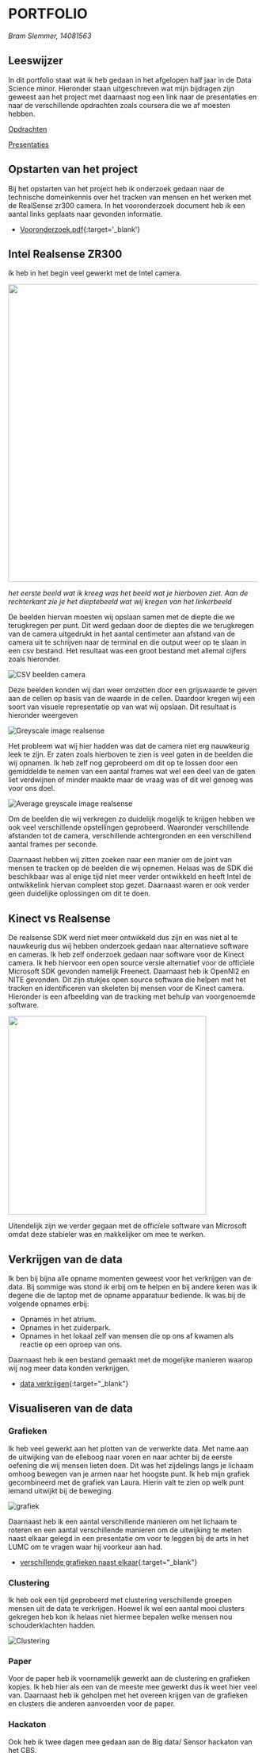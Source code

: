 # PORTFOLIO
*Bram Slemmer, 14081563*

## Leeswijzer
In dit portfolio staat wat ik heb gedaan in het afgelopen half jaar in de Data Science minor.
Hieronder staan uitgeschreven wat mijn bijdragen zijn geweest aan het project met daarnaast nog een link naar de presentaties en naar de verschillende opdrachten zoals coursera die we af moesten hebben.

[Opdrachten](https://bram4370.github.io/portfolioDataScience/Opdrachten/Opdrachten)

[Presentaties](https://bram4370.github.io/portfolioDataScience/Presentaties/Presentatie)


## Opstarten van het project

Bij het opstarten van het project heb ik onderzoek gedaan naar de technische domeinkennis over het tracken van mensen en het werken met de RealSense zr300 camera. In het vooronderzoek document heb ik een aantal links geplaats naar gevonden informatie.
- [Vooronderzoek.pdf](documents/Aanpak_vooronderzoek.pdf){:target='_blank'}
## Intel Realsense ZR300

Ik heb in het begin veel gewerkt met de Intel camera.

<img src=/images/Printscreen_camera.png width="600" he3ght="300">

*het eerste beeld wat ik kreeg was het beeld wat je hierboven ziet. Aan de rechterkant zie je het dieptebeeld wat wij kregen van het linkerbeeld*

De beelden hiervan moesten wij opslaan samen met de diepte die we terugkregen per punt. Dit werd gedaan door de dieptes die we terugkregen van de camera uitgedrukt in het aantal centimeter aan afstand van de camera uit te schrijven naar de terminal en die output weer op te slaan in een csv bestand. Het resultaat was een groot bestand met allemal cijfers zoals hieronder.

![CSV beelden camera](/images/combined_frames_csv.png)

Deze beelden konden wij dan weer omzetten door een grijswaarde te geven aan de cellen op basis van de waarde in de cellen. Daardoor kregen wij een soort van visuele representatie op van wat wij opslaan. Dit resultaat is hieronder weergeven

![Greyscale image realsense](/images/Frame1.png)

Het probleem wat wij hier hadden was dat de camera niet erg nauwkeurig leek te zijn. Er zaten zoals hierboven te zien is veel gaten in de beelden die wij opnamen. Ik heb zelf nog geprobeerd om dit op te lossen door een gemiddelde te nemen van een aantal frames wat wel een deel van de gaten liet verdwijnen of minder maakte maar de vraag was of dit wel genoeg was voor ons doel.

![Average greyscale image realsense](/images/Frame_average.png)

Om de beelden die wij verkregen zo duidelijk mogelijk te krijgen hebben we ook veel verschillende opstellingen geprobeerd. Waaronder verschillende afstanden tot de camera, verschillende achtergronden en een verschillend aantal frames per seconde.

Daarnaast hebben wij zitten zoeken naar een manier om de joint van mensen te tracken op de beelden die wij opnemen. Helaas was de SDK die beschikbaar was al enige tijd niet meer verder ontwikkeld en heeft Intel de ontwikkelink hiervan compleet stop gezet. Daarnaast waren er ook verder geen duidelijke oplossingen om dit te doen.

## Kinect vs Realsense
De realsense SDK werd niet meer ontwikkeld dus zijn en was niet al te nauwkeurig dus wij hebben onderzoek gedaan naar alternatieve software en cameras. Ik heb zelf onderzoek gedaan naar software voor de Kinect camera. Ik heb hiervoor een open source versie alternatief voor de officïele Microsoft SDK gevonden namelijk Freenect. Daarnaast heb ik OpenNI2 en NITE gevonden. Dit zijn stukjes open source software die helpen met het tracken en identificeren van skeleten bij mensen voor de Kinect camera. Hieronder is een afbeelding van de tracking met behulp van voorgenoemde software.

<img src=/images/Freenect_good_tracking.png width="400" height="400"> 

Uitendelijk zijn we verder gegaan met de officïele software van Microsoft omdat deze stabieler was en makkelijker om mee te werken.

## Verkrijgen van de data

Ik ben bij bijna alle opname momenten geweest voor het verkrijgen van de data. Bij sommige was stond ik erbij om te helpen en bij andere keren was ik degene die de laptop met de opname apparatuur bediende. Ik was bij de volgende opnames erbij:

* Opnames in het atrium.
* Opnames in het zuiderpark.
* Opnames in het lokaal zelf van mensen die op ons af kwamen als reactie op een oproep van ons.

Daarnaast heb ik een bestand gemaakt met de mogelijke manieren waarop wij nog meer data konden verkrijgen.
- [data verkrijgen](documents/Data_genereren.pdf){:target="_blank"}

## Visualiseren van de data
### Grafieken
Ik heb veel gewerkt aan het plotten van de verwerkte data. Met name aan de uitwijking van de elleboog naar voren en naar achter bij de eerste oefening die wij mensen lieten doen. Dit was het zijdelings langs je lichaam omhoog bewegen van je armen naar het hoogste punt. Ik heb mijn grafiek gecombineerd met de grafiek van Laura. Hierin valt te zien op welk punt iemand uitwijkt bij de beweging.

![grafiek](images/grafiek.png)

Daarnaast heb ik een aantal verschillende manieren om het lichaam te roteren en een aantal verschillende manieren om de uitwijking te meten naast elkaar gelegd in een presentatie om voor te leggen bij de arts in het LUMC om te vragen waar hij voorkeur aan had.

- [verschillende grafieken naast elkaar](documents/P1-P2_verschillende_algoritmes_hoeken_elleboog.pdf){:target="_blank"}

### Clustering
Ik heb ook een tijd geprobeerd met clustering verschillende groepen mensen uit de data te verkrijgen. Hoewel ik wel een aantal mooi clusters gekregen heb kon ik helaas niet hiermee bepalen welke mensen nou schouderklachten hadden.

![Clustering](images/clustering.png)

### Paper

Voor de paper heb ik voornamelijk gewerkt aan de clustering en grafieken kopjes. Ik heb hier als een van de meeste mee gewerkt dus ik weet hier veel van. Daarnaast heb ik geholpen met het overeen krijgen van de grafieken en clusters die anderen aanvoerden voor de paper.

### Hackaton

Ook heb ik twee dagen mee gedaan aan de Big data/ Sensor hackaton van het CBS.
